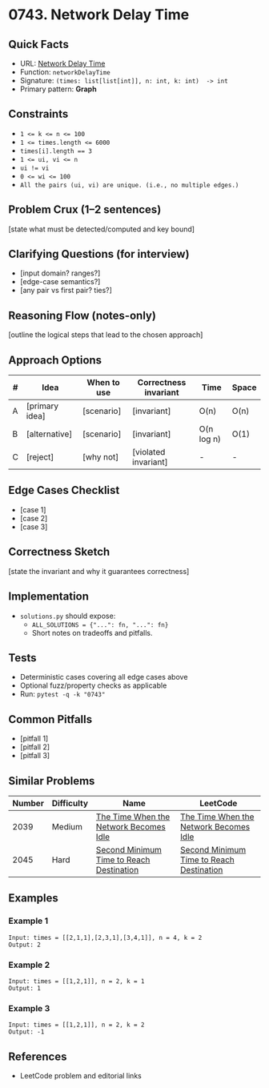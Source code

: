 # 0743. Network Delay Time

## Quick Facts

- URL: [Network Delay Time](https://leetcode.com/problems/network-delay-time/)
- Function: `networkDelayTime`
- Signature: `(times: list[list[int]], n: int, k: int)  -> int`
- Primary pattern: **Graph**

## Constraints

- `1 <= k <= n <= 100`
- `1 <= times.length <= 6000`
- `times[i].length == 3`
- `1 <= ui, vi <= n`
- `ui != vi`
- `0 <= wi <= 100`
- `All the pairs (ui, vi) are unique. (i.e., no multiple edges.)`

## Problem Crux (1–2 sentences)

[state what must be detected/computed and key bound]

## Clarifying Questions (for interview)

- [input domain? ranges?]
- [edge-case semantics?]
- [any pair vs first pair? ties?]

## Reasoning Flow (notes-only)

[outline the logical steps that lead to the chosen approach]

## Approach Options

| # | Idea | When to use | Correctness invariant | Time | Space |
|---|------|-------------|-----------------------|------|-------|
| A | [primary idea] | [scenario] | [invariant] | O(n) | O(n) |
| B | [alternative] | [scenario] | [invariant] | O(n log n) | O(1) |
| C | [reject] | [why not] | [violated invariant] | - | - |

## Edge Cases Checklist

- [case 1]
- [case 2]
- [case 3]

## Correctness Sketch

[state the invariant and why it guarantees correctness]

## Implementation

- `solutions.py` should expose:
  - `ALL_SOLUTIONS = {"...": fn, "...": fn}`
  - Short notes on tradeoffs and pitfalls.

## Tests

- Deterministic cases covering all edge cases above
- Optional fuzz/property checks as applicable
- Run: `pytest -q -k "0743"`

## Common Pitfalls

- [pitfall 1]
- [pitfall 2]
- [pitfall 3]

## Similar Problems

| Number | Difficulty | Name | LeetCode |
|---|---|---|---|
| 2039 | Medium | [The Time When the Network Becomes Idle](../2039-the-time-when-the-network-becomes-idle/readme.md) | [The Time When the Network Becomes Idle](https://leetcode.com/problems/the-time-when-the-network-becomes-idle/) |
| 2045 | Hard | [Second Minimum Time to Reach Destination](../2045-second-minimum-time-to-reach-destination/readme.md) | [Second Minimum Time to Reach Destination](https://leetcode.com/problems/second-minimum-time-to-reach-destination/) |

## Examples

### Example 1

```text
Input: times = [[2,1,1],[2,3,1],[3,4,1]], n = 4, k = 2
Output: 2
```

### Example 2

```text
Input: times = [[1,2,1]], n = 2, k = 1
Output: 1
```

### Example 3

```text
Input: times = [[1,2,1]], n = 2, k = 2
Output: -1
```

## References

- LeetCode problem and editorial links
